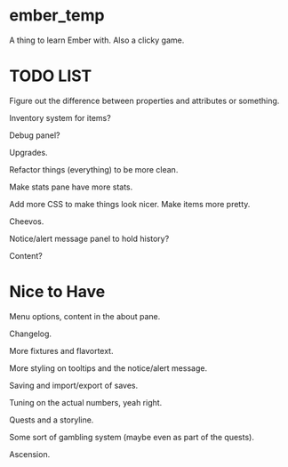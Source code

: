 ember_temp
==========

A thing to learn Ember with. Also a clicky game.


TODO LIST
==========


Figure out the difference between properties and attributes or something.

Inventory system for items?

Debug panel?

Upgrades.

Refactor things (everything) to be more clean.

Make stats pane have more stats.

Add more CSS to make things look nicer. Make items more pretty. 

Cheevos.

Notice/alert message panel to hold history?

Content?


Nice to Have
============

Menu options, content in the about pane.

Changelog.

More fixtures and flavortext.

More styling on tooltips and the notice/alert message.

Saving and import/export of saves.

Tuning on the actual numbers, yeah right.

Quests and a storyline.

Some sort of gambling system (maybe even as part of the quests).

Ascension.
